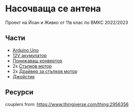 # Насочваща се антена
Проект на Йоан и Живко от 11в клас по ВМКС 2022/2023

## Части
- [Arduino Uno](https://store.arduino.cc/products/arduino-uno-rev3)
- [12V акумулатор](https://elimex.bg/product/31382-akumulator-12v-1.4ah-lava)
- [Понижаващ конвертор](https://elimex.bg/product/77701-kit-k523-konvertor-ponizhavasht-dcdc-vh5-35vizh1-3-33v2a-led-voltmetar)
- 2x  [Стъпков мотор](https://elimex.bg/product/86485-motor-stupkov-17pm-k077bp01cn-10.2v-0.3a
)
- 2x [Драйвер за стъпков мотор](https://elimex.bg/product/82646-lit-k2197-driver-za-stapkov-motor-s-ic-a3967slbt)
- [Джойстик](https://elimex.bg/product/74876-kit-k2125-modul-ps2-dzhoystik-za-avrpic-i-dr)

## Ресурси
couplers from: https://www.thingiverse.com/thing:2956356
